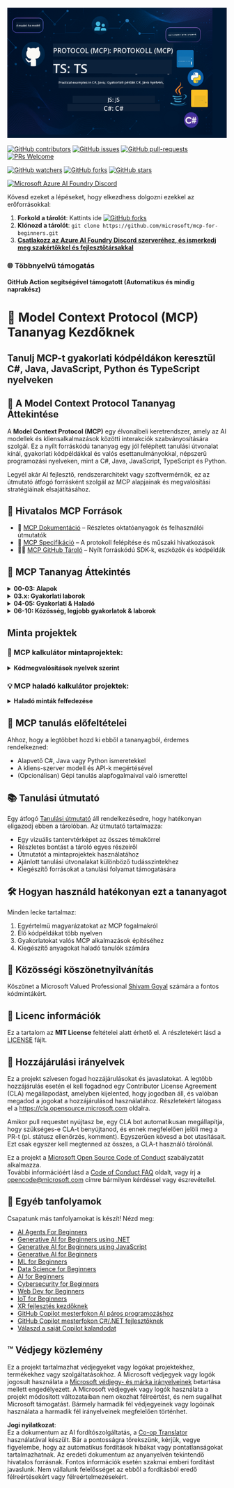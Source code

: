 <!--
CO_OP_TRANSLATOR_METADATA:
{
  "original_hash": "bc76969a3bb20c032d1d5e95a304a2e3",
  "translation_date": "2025-06-24T16:43:42+00:00",
  "source_file": "README.md",
  "language_code": "hu"
}
-->
![MCP-for-beginners](../../translated_images/mcp-beginners.2ce2b317996369ff66c5b72e25eff9d4288ab2741fc70c0b4e523d1ae1e249fd.hu.png) 

[![GitHub contributors](https://img.shields.io/github/contributors/microsoft/mcp-for-beginners.svg)](https://GitHub.com/microsoft/mcp-for-beginners/graphs/contributors)
[![GitHub issues](https://img.shields.io/github/issues/microsoft/mcp-for-beginners.svg)](https://GitHub.com/microsoft/mcp-for-beginners/issues)
[![GitHub pull-requests](https://img.shields.io/github/issues-pr/microsoft/mcp-for-beginners.svg)](https://GitHub.com/microsoft/mcp-for-beginners/pulls)
[![PRs Welcome](https://img.shields.io/badge/PRs-welcome-brightgreen.svg?style=flat-square)](http://makeapullrequest.com)

[![GitHub watchers](https://img.shields.io/github/watchers/microsoft/mcp-for-beginners.svg?style=social&label=Watch)](https://GitHub.com/microsoft/mcp-for-beginners/watchers)
[![GitHub forks](https://img.shields.io/github/forks/microsoft/mcp-for-beginners.svg?style=social&label=Fork)](https://GitHub.com/microsoft/mcp-for-beginners/fork)
[![GitHub stars](https://img.shields.io/github/stars/microsoft/mcp-for-beginners?style=social&label=Star)](https://GitHub.com/microsoft/mcp-for-beginners/stargazers)


[![Microsoft Azure AI Foundry Discord](https://dcbadge.vercel.app/api/server/ByRwuEEgH4)](https://discord.com/invite/ByRwuEEgH4)


Kövesd ezeket a lépéseket, hogy elkezdhess dolgozni ezekkel az erőforrásokkal:
1. **Forkold a tárolót**: Kattints ide [![GitHub forks](https://img.shields.io/github/forks/microsoft/mcp-for-beginners.svg?style=social&label=Fork)](https://GitHub.com/microsoft/mcp-for-beginners/fork)
2. **Klónozd a tárolót**:   `git clone https://github.com/microsoft/mcp-for-beginners.git`
3. [**Csatlakozz az Azure AI Foundry Discord szerveréhez, és ismerkedj meg szakértőkkel és fejlesztőtársakkal**](https://discord.com/invite/ByRwuEEgH4)


### 🌐 Többnyelvű támogatás

#### GitHub Action segítségével támogatott (Automatikus és mindig naprakész)

# 🚀 Model Context Protocol (MCP) Tananyag Kezdőknek

## **Tanulj MCP-t gyakorlati kódpéldákon keresztül C#, Java, JavaScript, Python és TypeScript nyelveken**

## 🧠 A Model Context Protocol Tananyag Áttekintése

A **Model Context Protocol (MCP)** egy élvonalbeli keretrendszer, amely az AI modellek és kliensalkalmazások közötti interakciók szabványosítására szolgál. Ez a nyílt forráskódú tananyag egy jól felépített tanulási útvonalat kínál, gyakorlati kódpéldákkal és valós esettanulmányokkal, népszerű programozási nyelveken, mint a C#, Java, JavaScript, TypeScript és Python.

Legyél akár AI fejlesztő, rendszerarchitekt vagy szoftvermérnök, ez az útmutató átfogó forrásként szolgál az MCP alapjainak és megvalósítási stratégiáinak elsajátításához.

## 🔗 Hivatalos MCP Források

- 📘 [MCP Dokumentáció](https://modelcontextprotocol.io/) – Részletes oktatóanyagok és felhasználói útmutatók  
- 📜 [MCP Specifikáció](https://spec.modelcontextprotocol.io/) – A protokoll felépítése és műszaki hivatkozások  
- 🧑‍💻 [MCP GitHub Tároló](https://github.com/modelcontextprotocol) – Nyílt forráskódú SDK-k, eszközök és kódpéldák  

## 🧭 MCP Tananyag Áttekintés

<details>
  <summary><strong>00-03: Alapok</strong></summary>

- **00. Bevezetés az MCP-be**  
  Áttekintés a Model Context Protocolról és annak jelentőségéről az AI folyamatokban. [Bővebben](./00-Introduction/README.md)
- **01. Alapfogalmak magyarázata**  
  Mélyebb betekintés az MCP alapfogalmaiba. [Bővebben](./01-CoreConcepts/README.md)
- **02. Biztonság az MCP-ben**  
  Biztonsági fenyegetések és legjobb gyakorlatok. [Bővebben](./02-Security/README.md)
- **03. Első lépések az MCP-vel**  
  Környezet beállítása, alap szerverek/kliens, integráció. [Bővebben](./03-GettingStarted/README.md)
</details>

<details>
  <summary><strong>03.x: Gyakorlati laborok</strong></summary>

- **3.1. Első szerver** – [Útmutató](./03-GettingStarted/01-first-server/README.md)
- **3.2. Első kliens** – [Útmutató](./03-GettingStarted/02-client/README.md)
- **3.3. Kliens LLM-mel** – [Útmutató](./03-GettingStarted/03-llm-client/README.md)
- **3.4. Szerver használata Visual Studio Code-dal** – [Útmutató](./03-GettingStarted/04-vscode/README.md)
- **3.5. Szerver létrehozása SSE-vel** – [Útmutató](./03-GettingStarted/05-sse-server/README.md)
- **3.6. HTTP streamelés** – [Útmutató](./03-GettingStarted/06-http-streaming/README.md)
- **3.7. AI Toolkit használata** – [Útmutató](./03-GettingStarted/07-aitk/README.md)
- **3.8. Szerver tesztelése** – [Útmutató](./03-GettingStarted/08-testing/README.md)
- **3.9. Szerver telepítése** – [Útmutató](./03-GettingStarted/09-deployment/README.md)
</details>

<details>
  <summary><strong>04-05: Gyakorlati & Haladó</strong></summary>

- **04. Gyakorlati megvalósítás**  
  SDK-k, hibakeresés, tesztelés, újrahasználható prompt sablonok. [Bővebben](./04-PracticalImplementation/README.md)
- **05. Haladó MCP témák**  
  Többmodalitású AI, skálázás, vállalati alkalmazások. [Bővebben](./05-AdvancedTopics/README.md)
- **5.1. MCP integráció Azure-rel** – [Útmutató](./05-AdvancedTopics/mcp-integration/README.md)
- **5.2. Többmodalitás** – [Útmutató](./05-AdvancedTopics/mcp-multi-modality/README.md)
- **5.3. MCP OAuth2 bemutató** – [Útmutató](./05-AdvancedTopics/mcp-oauth2-demo/README.md)
- **5.4. Root Contexts** – [Útmutató](./05-AdvancedTopics/mcp-root-contexts/README.md)
- **5.5. Routing** – [Útmutató](./05-AdvancedTopics/mcp-routing/README.md)
- **5.6. Mintavételezés** – [Útmutató](./05-AdvancedTopics/mcp-sampling/README.md)
- **5.7. Skálázás** – [Útmutató](./05-AdvancedTopics/mcp-scaling/README.md)
- **5.8. Biztonság** – [Útmutató](./05-AdvancedTopics/mcp-security/README.md)
- **5.9. Webes keresés MCP-vel** – [Útmutató](./05-AdvancedTopics/web-search-mcp/README.md)
- **5.10. Valós idejű streamelés** – [Útmutató](./05-AdvancedTopics/mcp-realtimestreaming/README.md)
- **5.11. Valós idejű webes keresés** – [Útmutató](./05-AdvancedTopics/mcp-realtimesearch/README.md)
</details>

<details>
  <summary><strong>06-10: Közösség, legjobb gyakorlatok & laborok</strong></summary>

- **06. Közösségi hozzájárulások** – [Útmutató](./06-CommunityContributions/README.md)
- **07. Korai bevezetésből származó tanulságok** – [Útmutató](./07-LessonsFromEarlyAdoption/README.md)
- **08. MCP legjobb gyakorlatai** – [Útmutató](./08-BestPractices/README.md)
- **09. MCP esettanulmányok** – [Útmutató](./09-CaseStudy/README.md)
- **10. AI munkafolyamatok egyszerűsítése: MCP szerver építése AI eszközkészlettel** – [Gyakorlati labor](./10-StreamliningAIWorkflowsBuildingAnMCPServerWithAIToolkit/README.md)
</details>

## Minta projektek

### 🧮 MCP kalkulátor mintaprojektek:
<details>
  <summary><strong>Kódmegvalósítások nyelvek szerint</strong></summary>

  - [C# MCP szerver példa](./03-GettingStarted/samples/csharp/README.md)
  - [Java MCP kalkulátor](./03-GettingStarted/samples/java/calculator/README.md)
  - [JavaScript MCP demó](./03-GettingStarted/samples/javascript/README.md)
  - [Python MCP szerver](../../03-GettingStarted/samples/python/mcp_calculator_server.py)
  - [TypeScript MCP példa](./03-GettingStarted/samples/typescript/README.md)

</details>

### 💡 MCP haladó kalkulátor projektek:
<details>
  <summary><strong>Haladó minták felfedezése</strong></summary>

  - [Haladó C# minta](./04-PracticalImplementation/samples/csharp/README.md)
  - [Java konténeralkalmazás példa](./04-PracticalImplementation/samples/java/containerapp/README.md)
  - [JavaScript haladó minta](./04-PracticalImplementation/samples/javascript/README.md)
  - [Python összetett megvalósítás](../../04-PracticalImplementation/samples/python/mcp_sample.py)
  - [TypeScript konténer minta](./04-PracticalImplementation/samples/typescript/README.md)

</details>


## 🎯 MCP tanulás előfeltételei

Ahhoz, hogy a legtöbbet hozd ki ebből a tananyagból, érdemes rendelkezned:

- Alapvető C#, Java vagy Python ismeretekkel
- A kliens-szerver modell és API-k megértésével
- (Opcionálisan) Gépi tanulás alapfogalmaival való ismerettel

## 📚 Tanulási útmutató

Egy átfogó [Tanulási útmutató](./study_guide.md) áll rendelkezésedre, hogy hatékonyan eligazodj ebben a tárolóban. Az útmutató tartalmazza:

- Egy vizuális tantervtérképet az összes témakörrel
- Részletes bontást a tároló egyes részeiről
- Útmutatót a mintaprojektek használatához
- Ajánlott tanulási útvonalakat különböző tudásszintekhez
- Kiegészítő forrásokat a tanulási folyamat támogatására

## 🛠️ Hogyan használd hatékonyan ezt a tananyagot

Minden lecke tartalmaz:

1. Egyértelmű magyarázatokat az MCP fogalmakról  
2. Élő kódpéldákat több nyelven  
3. Gyakorlatokat valós MCP alkalmazások építéséhez  
4. Kiegészítő anyagokat haladó tanulók számára


## 🌟 Közösségi köszönetnyilvánítás

Köszönet a Microsoft Valued Professional [Shivam Goyal](https://www.linkedin.com/in/shivam2003/) számára a fontos kódmintákért. 

## 📜 Licenc információk

Ez a tartalom az **MIT License** feltételei alatt érhető el. A részletekért lásd a [LICENSE](../../LICENSE) fájlt.

## 🤝 Hozzájárulási irányelvek

Ez a projekt szívesen fogad hozzájárulásokat és javaslatokat. A legtöbb hozzájárulás esetén el kell fogadnod egy Contributor License Agreement (CLA) megállapodást, amelyben kijelented, hogy jogodban áll, és valóban megadod a jogokat a hozzájárulásod használatához. Részletekért látogass el a <https://cla.opensource.microsoft.com> oldalra.

Amikor pull requestet nyújtasz be, egy CLA bot automatikusan megállapítja, hogy szükséges-e CLA-t benyújtanod, és ennek megfelelően jelöli meg a PR-t (pl. státusz ellenőrzés, komment). Egyszerűen kövesd a bot utasításait. Ezt csak egyszer kell megtenned az összes, a CLA-t használó tárolónál.

Ez a projekt a [Microsoft Open Source Code of Conduct](https://opensource.microsoft.com/codeofconduct/) szabályzatát alkalmazza.  
További információért lásd a [Code of Conduct FAQ](https://opensource.microsoft.com/codeofconduct/faq/) oldalt, vagy írj a [opencode@microsoft.com](mailto:opencode@microsoft.com) címre bármilyen kérdéssel vagy észrevétellel.

## 🎒 Egyéb tanfolyamok
Csapatunk más tanfolyamokat is készít! Nézd meg:

- [AI Agents For Beginners](https://github.com/microsoft/ai-agents-for-beginners?WT.mc_id=academic-105485-koreyst)
- [Generative AI for Beginners using .NET](https://github.com/microsoft/Generative-AI-for-beginners-dotnet?WT.mc_id=academic-105485-koreyst)
- [Generative AI for Beginners using JavaScript](https://github.com/microsoft/generative-ai-with-javascript?WT.mc_id=academic-105485-koreyst)
- [Generative AI for Beginners](https://github.com/microsoft/generative-ai-for-beginners?WT.mc_id=academic-105485-koreyst)
- [ML for Beginners](https://aka.ms/ml-beginners?WT.mc_id=academic-105485-koreyst)
- [Data Science for Beginners](https://aka.ms/datascience-beginners?WT.mc_id=academic-105485-koreyst)
- [AI for Beginners](https://aka.ms/ai-beginners?WT.mc_id=academic-105485-koreyst)
- [Cybersecurity for Beginners](https://github.com/microsoft/Security-101??WT.mc_id=academic-96948-sayoung)
- [Web Dev for Beginners](https://aka.ms/webdev-beginners?WT.mc_id=academic-105485-koreyst)
- [IoT for Beginners](https://aka.ms/iot-beginners?WT.mc_id=academic-105485-koreyst)
- [XR fejlesztés kezdőknek](https://github.com/microsoft/xr-development-for-beginners?WT.mc_id=academic-105485-koreyst)
- [GitHub Copilot mesterfokon AI páros programozáshoz](https://aka.ms/GitHubCopilotAI?WT.mc_id=academic-105485-koreyst)
- [GitHub Copilot mesterfokon C#/.NET fejlesztőknek](https://github.com/microsoft/mastering-github-copilot-for-dotnet-csharp-developers?WT.mc_id=academic-105485-koreyst)
- [Válaszd a saját Copilot kalandodat](https://github.com/microsoft/CopilotAdventures?WT.mc_id=academic-105485-koreyst)


## ™️ Védjegy közlemény

Ez a projekt tartalmazhat védjegyeket vagy logókat projektekhez, termékekhez vagy szolgáltatásokhoz. A Microsoft védjegyek vagy logók jogosult használata a [Microsoft védjegy- és márka irányelveinek](https://www.microsoft.com/legal/intellectualproperty/trademarks/usage/general) betartása mellett engedélyezett.
A Microsoft védjegyek vagy logók használata a projekt módosított változataiban nem okozhat félreértést, és nem sugallhat Microsoft támogatást.
Bármely harmadik fél védjegyeinek vagy logóinak használata a harmadik fél irányelveinek megfelelően történhet.

**Jogi nyilatkozat**:  
Ez a dokumentum az AI fordítószolgáltatás, a [Co-op Translator](https://github.com/Azure/co-op-translator) használatával készült. Bár a pontosságra törekszünk, kérjük, vegye figyelembe, hogy az automatikus fordítások hibákat vagy pontatlanságokat tartalmazhatnak. Az eredeti dokumentum az anyanyelvén tekintendő hivatalos forrásnak. Fontos információk esetén szakmai emberi fordítást javaslunk. Nem vállalunk felelősséget az ebből a fordításból eredő félreértésekért vagy félreértelmezésekért.